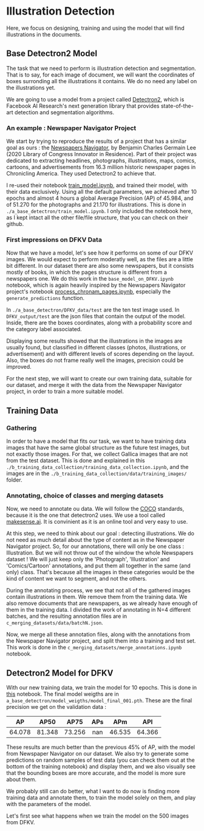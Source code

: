 # Illustration Detection

Here, we focus on designing, training and using the model that will find illustrations in the documents.

## Base Detectron2 Model

The task that we need to perform is illustration detection and segmentation. That is to say, for each image of document, we will want the coordinates of boxes surronding all the illustrations it contains. We do no need any label on the illustrations yet.

We are going to use a model from a project called [Detectron2](https://github.com/facebookresearch/detectron2), which is Facebook AI Research's next generation library that provides state-of-the-art detection and segmentation algorithms.

### An example : Newspaper Navigator Project

We start by trying to reproduce the results of a project that has a similar goal as ours : the [Newspapers Navigator](https://github.com/LibraryOfCongress/newspaper-navigator), by Benjamin Charles Germain Lee (2020 Library of Congress Innovator in Residence). Part of their project was dedicated to extracting headlines, photographs, illustrations, maps, comics, cartoons, and advertisements from 16.3 million historic newspaper pages in Chronicling America. They used Detectron2 to achieve that.

I re-used their notebook [train_model.ipynb](https://github.com/LibraryOfCongress/newspaper-navigator/blob/master/notebooks/train_model.ipynb), and trained their model, with their data exclusively. Using all the default parameters, we achieved after 10 epochs and almost 4 hours a global Average Precision (AP) of 45.984, and of 51.270 for the photographs and 21.170 for illustrations. This is done in `./a_base_detectron/train_model.ipynb`. I only included the notebook here, as I kept intact all the other file/file structure, that you can check on their github.

### First impressions on DFKV Data

Now that we have a model, let's see how it performs on some of our DFKV images. We would expect to perform moderatly well, as the files are a little bit different. In our dataset there are also some newspapers, but it consists mostly of books, in which the pages structure is different from a newspapers one. We do this work in the `base_model_on_DFKV.ipynb` notebook, which is again heavily inspired by the Newspapers Navigator project's notebook [process_chronam_pages.ipynb](https://github.com/LibraryOfCongress/newspaper-navigator/blob/master/notebooks/process_chronam_pages.ipynb), especially the `generate_predictions` function.

In `./a_base_detectron/DFKV_data/test` are the ten test image used. In `DFKV_output/test` are the json files that contain the output of the model. Inside, there are the boxes coordinates, along with a probability score and the category label associated.

Displaying some results showed that the illustrations in the images are usually found, but classified in different classes (photos, illustrations, or advertisement) and with different levels of scores depending on the layout. Also, the boxes do not frame really well the images, precision could be improved.

For the next step, we will want to create our own training data, suitable for our dataset, and merge it with the data from the Newspaper Navigator project, in order to train a more suitable model.

## Training Data

### Gathering

In order to have a model that fits our task, we want to have training data images that have the same global structure as the future test images, but not exactly those images. For that, we collect Gallica images that are not from the test dataset. This is done and explained in this `./b_training_data_collection/training_data_collection.ipynb`, and the images are in the `./b_training_data_collection/data/training_images/` folder. 

### Annotating, choice of classes and merging datasets

Now, we need to annotate ou data. We will follow the [COCO](https://cocodataset.org/#format-data) standards, because it is the one that detectron2 uses. We use a tool called [makesense.ai](https://www.makesense.ai/). It is convinient as it is an online tool and very easy to use.


At this step, we need to think about our goal : detecting illustrations. We do not need as much detail about the type of content as in the Newspaper Navigator project. So, for our annotations, there will only be one class : Illustration. But we will not throw out of the window the whole Newspapers dataset ! We will just keep only the 'Photograph', 'Illustration' and 'Comics/Cartoon' annotations, and put them all together in the same (and only) class. That's because all the images in these categories would be the kind of content we want to segment, and not the others. 

During the annotating process, we see that not all of the gathered images contain illustrations in them. We remove them from the training data. We also remove documents that are newspapers, as we already have enough of them in the training data. I divided the work of annotating in N=4 different batches, and the resulting annotation files are in `c_merging_datasets/data/batchN.json`.

Now, we merge all these annotation files, along with the annotations from the Newspaper Navigator project, and split them into a training and test set. This work is done in the `c_merging_datasets/merge_annotations.ipynb` notebook. 

## Detectron2 Model for DFKV

With our new training data, we train the model for 10 epochs. This is done in [this](https://github.com/dfk-paris/DFKV-illustrations/blob/main/3_illustration_detection/a_base_detectron/notebooks/train_model_dfkv.ipynb) notebook. The final model weigths are in `a_base_detectron/model_weigths/model_final_001.pth`. These are the final precision we get on the validation data :

|   AP   |  AP50  |  AP75  |  APs  |  APm   |  APl   |
|:------:|:------:|:------:|:-----:|:------:|:------:|
| 64.078 | 81.348 | 73.256 |  nan  | 46.535 | 64.366 |

These results are much better than the previous 45% of AP, with the model from Newspaper Navigator on our dataset. 
We also try to generate some predictions on random samples of test data (you can check them out at the bottom of the training notebook) and display them, and we also visually see that the bounding boxes are more accurate, and the model is more sure about them.

We probably still can do better, what I want to do now is finding more training data and annotate them, to train the model solely on them, and play with the parameters of the model.

Let's first see what happens when we train the model on the 500 images from DFKV.

